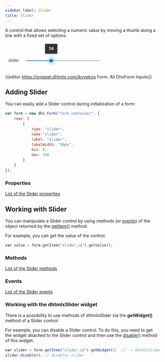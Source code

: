 ```yaml
---
sidebar_label: Slider
title: Slider
---          
```


A control that allows selecting a numeric value by moving a thumb along a line with a fixed set of options.

![Slider control](../assets/form/form_slider.png)

{{editor    https://snippet.dhtmlx.com/ikyyekxq	Form. All DhxForm Inputs}}

##  Adding Slider
You can easily add a Slider control during initialization of a form:

~~~js
var form = new dhx.Form("form_container", {
    rows: [
		{
			type: "slider",
            name:"slider",
            label: "slider",
            labelWidth: "50px",
            min: 0,
            max: 100
		}
    ]
});
~~~

### Properties

[List of the Slider properties](form/api/slider/api_slider_properties.md)

## Working with Slider

You can manipulate a Slider control by using methods (or [events](#eventhandling)) of the object returned by the [getItem()](form/api/form_getitem_method.md) method.

For example, you can get the value of the control:

~~~js
var value = form.getItem("slider_id").getValue();
~~~

### Methods

[List of the Slider methods](form/api/api_overview.md#methods-11)

### Events

[List of the Slider events](form/api/api_overview.md#events-11)


### Working with the dhtmlxSlider widget

There is a possibility to use methods of dhtmlxSlider via the **getWidget()** method of a Slider control.

For example, you can disable a Slider control. To do this, you need to get the widget attached to the Slider control and then use the [disable()](slider/api/slider_disable_method.md) method of this widget.

~~~js
var slider = form.getItem("slider_id").getWidget();  // -> dhtmlxSlider
slider.disable(); // disables slider
~~~

